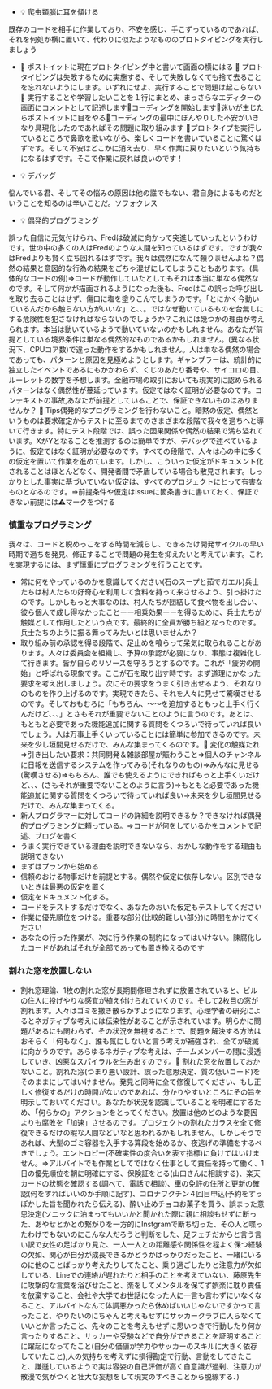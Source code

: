- :bulb: 爬虫類脳に耳を傾ける

既存のコードを相手に作業しており、不安を感じ、手こずっているのであれば、それを何処か横に置いて、代わりに似たようなもののプロトタイピングを実行しましょう

- :lotus_position: ポストイットに現在プロトタイピング中と書いて画面の横にはる :lotus_position: プロトタイピングは失敗するために実施する、そして失敗しなくても捨て去ることを忘れないようにします。いずれにせよ、実行することで問題は起こらない :lotus_position: 実行することや学習したいことを１行にまとめ、まっさらなエディターの画面にコメントとして記述します:lotus_position:コーディングを開始します:lotus_position:迷いが生じたらポストイットに目をやる:lotus_position:コーディングの最中にぼんやりした不安がいきなり具現化したのであればその問題に取り組みます :lotus_position:プロトタイプを実行しているところで鼻歌を歌いながら、楽しくコードを書いていることに驚くはずです。そして不安はどこかに消え去り、早く作業に戻りたいという気持ちになるはずです。そこで作業に戻れば良いのです！

- :bulb: デバッグ

悩んでいる君、そしてその悩みの原因は他の誰でもない、君自身によるものだということを知るのは辛いことだ。ソフォクレス

- :bulb: 偶発的プログラミング

誤った自信に元気付けられ、Fredは破滅に向かって突進していったというわけです。世の中の多くの人はFredのような人間を知っているはずです。ですが我々はFredよりも賢く立ち回れるはずです。我々は偶然になんて頼りませんよね？偶然の結果と意図的な行為の結果をごちゃ混ぜにしてしまうこともあります。(具体的なコードの例)=>コードが動作していたとしてもそれは本当に単なる偶然なのです。そして何かが描画されるようになった後も、Fredはこの誤った呼び出しを取り去ることはせず、傷口に塩を塗りこんでしまうのです。「とにかく今動いているんだから触らない方がいいな」と、、。ではなぜ動いているものを台無しにする危険性を犯さなければならないのでしょうか？これには幾つかの理由が考えられます。本当は動いているようで動いていないのかもしれません。あなたが前提としている境界条件は単なる偶然的なものであるかもしれません。(異なる状況下、CPUコア数)で違った動作をするかもしれません。人は単なる偶然の場合であっても、パターンと原因を見極めようとします。ギャンブラーは、統計的に独立したイベントであるにもかかわらず、くじのあたり番号や、サイコロの目、ルーレットの数字を予想します。金融市場の取引においても現実的に認められるパターンはなく偶然性が蔓延っています。仮定ではなく証明が必要なのです。コンテキストの事故,あなたが前提としていることで、保証できないものはありませんか？
:tipping_hand_person: Tips偶発的なプログラミングを行わないこと。暗黙の仮定、偶然というものは要求確定からテストに至るまでのさまざまな段階で我々を過ちへと導いて行きます。特にテスト段階では、誤った因果関係や偶然の結果で満ち溢れています。XがYとなることを推測するのは簡単ですが、デバッグで述べているように、仮定ではなく証明が必要なのです。すべての段階で、人々は心の中に多くの仮定を置いて作業を進めています。しかし、こういった仮定がドキュメント化されることはほとんどなく、開発者間で矛盾している場合も散見されます。しっかりとした事実に基づいていない仮定は、すべてのプロジェクトにとって有害なものとなるのです。=>前提条件や仮定はissueに箇条書きに書いておく、保証できない前提には:warning:マークをつける

### 慎重なプログラミング

我々は、コードと睨めっこをする時間を減らし、できるだけ開発サイクルの早い時期で過ちを発見、修正することで問題の発生を抑えたいと考えています。これを実現するには、まず慎重にプログラミングを行うことです。

- 常に何をやっているのかを意識してください(石のスープと茹でガエル)兵士たちは村人たちの好奇心を利用して食料を持って来させるよう、引っ掛けたのです。しかしもっと大事なのは、村人たちが団結して食べ物を出し合い、彼ら個人で成し得なかったことーー相乗効果ーーを得るために、兵士たちが触媒として作用したという点です。最終的に全員が勝ち組となったのです。兵士たちのように振る舞ってみたいとは思いませんか？
- 取り組み前の承認を得る段階で、足止めを喰らって呆気に取られることがあります。人々は委員会を組織し、予算の承認が必要になり、事態は複雑化して行きます。皆が自らのリソースを守ろうとするのです。これが「疲労の開始」と呼ばれる現象です。ここが石を取り出す時です。まず道理にかなった要求を考え出しましょう。次にその要求をうまく引き出せるよう、それなりのものを作り上げるのです。実現できたら、それを人々に見せて驚嘆させるのです。そしておもむろに「もちろん、〜〜を追加するともっと上手く行くんだけど、、、」とさもそれが重要でないことのように言うのです。あとは、もともと必要であった機能追加に関する質問をくつろいで待っていれば良いでしょう。人は万事上手くいっていることには簡単に参加できるのです。未来を少し垣間見せるだけで、みんな集まってくるのです。:tipping_hand_person: 変化の触媒たれ=>引き出したい要求：共同開発＆雑談部屋が賑わうこと=>個人のチャンネルに日報を送信するシステムを作ってみる(それなりのもの)=>みんなに見せる(驚嘆させる)=>もちろん、誰でも使えるようにできればもっと上手くいだけど、、、(さもそれが重要でないことのように言う)=>もともと必要であった機能追加に関する質問をくつろいで待っていれば良い=>未来を少し垣間見せるだけで、みんな集まってくる。
- 新人プログラマーに対してコードの詳細を説明できるか？できなければ偶発的プログラミングに頼っている。=>コードが何をしているかをコメントで記述、ブログを書く
- うまく実行できている理由を説明できないなら、おかしな動作をする理由も説明できない
- まずはプランから始める
- 信頼のおける物事だけを前提とする。偶然や仮定に依存しない。区別できないときは最悪の仮定を置く
- 仮定をドキュメント化する。
- コードをテストするだけでなく、あなたのおいた仮定もテストしてください
- 作業に優先順位をつける。重要な部分(比較的難しい部分)に時間をかけてください
- あなたの行った作業が、次に行う作業の制約になってはいけない。陳腐化したコードがあればそれが全部であっても置き換えるのです




### 割れた窓を放置しない

- 割れ窓理論、1枚の割れた窓が長期間修理されずに放置されていると、ビルの住人に投げやりな感覚が植え付けられていくのです。そして2枚目の窓が割れます。人々はゴミを撒き散らかすようになります。心理学者の研究によるとネガティブな考えには伝染性があることが示されています。明らかに問題があるにも関わらず、その状況を無視することで、問題を解決する方法はおそらく「何もなく」、誰も気にしないと言う考えが補強され、全てが破滅に向かうのです。あらゆるネガティブな考えは、チームメンバーの間に浸透していき、凶悪なスパイラルを生み出すのです。:tipping_hand_person: 割れた窓を放置しておかないこと。割れた窓(つまり悪い設計、誤った意思決定、質の低いコード)をそのままにしてはいけません。発見と同時に全て修復してください、もし正しく修復するだけの時間がないのであれば、分かりやすいところにその旨を明示しておいてください。あなたが状況を認識していることを明確にするため、「何らかの」アクションをとってください。放置は他のどのような要因よりも腐敗を「加速」させるのです。プロジェクトの割れたガラスを全て修復できるだけの暇な人間などいなと思われるかもしれません。しかしそうであれば、大型のゴミ容器を入手する算段を始めるか、夜逃げの準備をするべきでしょう。エントロピー(不確実性の度合いを表す指標)に負けてはいけません。=>アルバイトでも作業としてではなく仕事として責任を持って働く、1日の優先順位を朝に明確にする、保険証をとる(山口さんに相談する)、楽天カードの状態を確認する(調べて、電話で相談)、車の免許の住所と更新の確認(何をすればいいのか手順に記す)、コロナワクチン４回目申込(予約をすっぽかした旨を聞かれたら伝える)、酔い止めチョコお菓子を買う、誤まった意思決定(ソニックに泊まってもいいかと聞かれた際に親に相談もせずに断った、あやせとかとの繋がりを一方的にInstgramで断ち切った、その人と喋ったわけでもないのにこんな人だろうと判断をした、足フェチだからと言う言い訳で女性の足ばかり見た、一人一人との距離感や関係性を程よく保つ経験の欠如、関心が自分が成長できるかどうかばっかりだったこと、一緒にいるのに他のことばっかり考えたりしてたこと、乗り過ごしたりと注意力が欠如している、Lineでの連絡が遅れたりと相手のことを考えていない、藤原先生に攻撃的な言葉を浴びせたこと、楽をしてメンタルを保てず娯楽に耽り責任を放棄すること、会社や大学でお世話になった人に一言も言わずにいなくなること、アルバイトなんて体調悪かったら休めばいいじゃないですかって言ったこと、やりたいのにちゃんと考えもせずにサッカークラブに入らなくていいとか言ったこと、先々のことを考えもせずに思いつきで行動したり何か言ったりすること、サッカーや受験などで自分ができることを証明することに躍起になってたこと(自分の価値が学力やサッカーのスキルに大きく依存していたこと),人の気持ちを考えずに損得勘定で行動、言動をしてきたこと、謙遜しているようで実は容姿の自己評価が高く自意識が過剰、注意力が散漫で気がつくと壮大な妄想をして現実のすべきことから脱線する、)
